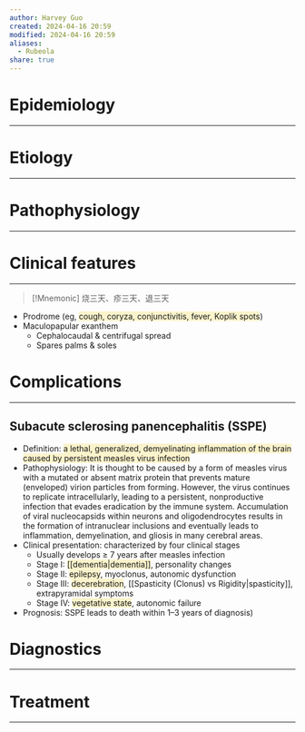 ```yaml
---
author: Harvey Guo
created: 2024-04-16 20:59
modified: 2024-04-16 20:59
aliases:
  - Rubeola
share: true
---
```

# Epidemiology
---


# Etiology
---


# Pathophysiology
---


# Clinical features
---
>[!Mnemonic] 
>烧三天、疹三天、退三天

- Prodrome (eg, <span style="background:rgba(240, 200, 0, 0.2)">cough, coryza, conjunctivitis, fever, Koplik spots</span>)
- Maculopapular exanthem
	- Cephalocaudal & centrifugal spread
	- Spares palms & soles

# Complications
---
## Subacute sclerosing panencephalitis (SSPE)
- Definition: <span style="background:rgba(240, 200, 0, 0.2)">a lethal, generalized, demyelinating inflammation of the brain caused by persistent measles virus infection</span>
- Pathophysiology: It is thought to be caused by a form of measles virus with a mutated or absent matrix protein that prevents mature (enveloped) virion particles from forming.  However, the virus continues to replicate intracellularly, leading to a persistent, nonproductive infection that evades eradication by the immune system.  Accumulation of viral nucleocapsids within neurons and oligodendrocytes results in the formation of intranuclear inclusions and eventually leads to inflammation, demyelination, and gliosis in many cerebral areas.
- Clinical presentation: characterized by four clinical stages
	- Usually develops ≥ 7 years after measles infection
	- Stage I: <span style="background:rgba(240, 200, 0, 0.2)">[[dementia|dementia]]</span>, personality changes
	- Stage II: <span style="background:rgba(240, 200, 0, 0.2)">epilepsy</span>, myoclonus, autonomic dysfunction
	- Stage III: <span style="background:rgba(240, 200, 0, 0.2)">decerebration</span>, [[Spasticity (Clonus) vs Rigidity|spasticity]], extrapyramidal symptoms
	- Stage IV: <span style="background:rgba(240, 200, 0, 0.2)">vegetative state</span>, autonomic failure
- Prognosis: SSPE leads to death within 1–3 years of diagnosis)
# Diagnostics
---


# Treatment
---

